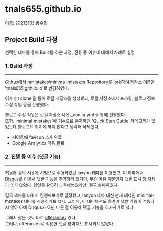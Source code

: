 # tnals655.github.io

이름: 20213102 황수민   

## Project Build 과정

선택한 테마를 통해 Build를 하는 과정, 진행 중 이슈에 대해서 차례로 설명   

### 1. Build 과정
---

Github에서 [mmistakes/minimal-mistakes](https://github.com/mmistakes/minimal-mistakes) Repository를 fork하여 저장소 이름을 'tnals655.github.io'로 변경하였다.

이후 git clone 을 통해 로컬 저장소를 생성했고, 로컬 저장소에서 포스팅, 블로그 정보 수정 작업 등을 진행했다.   

블로그 수정 작업은 로컬 저장소 내에 _config.yml 을 통해 진행했다.      
또한, 'minimal-mistakes'에 기본으로 존재하던 'Quick Start Guide' 카테고리가 있었는데 블로그의 취지에 맞지 않다고 생각해 삭제했다.

+ 사이트에 favicon 추가 완료
+ Google Analytics 적용 완료

### 2. 진행 중 이슈 (댓글 기능)
---

처음에 강의 시간에 시범으로 적용되었던 lanyon 테마를 이용했고, 이 테마에서 [Disqus](https://disqus.com)를 이용해 댓글 기능을 추가하려 했지만, 무슨 이유 때문인지 댓글 표시 창 자체가 뜨지 않았다. 원인을 찾으려 노력해보았지만, 결국 실패하였다.   

결국 테마를 바꿔서 진행해보기로 결정했고, lanyon 테마 대신 현재 테마인 minimal-mistakes 테마를 사용하기로 했다.
그러나, 이 테마에서도 똑같이 댓글 기능이 적용되지 않아 아예 Disqus가 아닌 다른 걸 이용해 댓글 기능을 추가하기로 했다.   

그래서 찾은 것이 바로 [utterances](https://github.com/utterance/utterances) 였다.   
그러나, utterances로 적용한 댓글 창마저도 표시되지 않았다...




